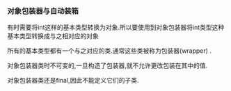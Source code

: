 ### 对象包装器与自动装箱

有时需要将int这样的基本类型转换为对象.所以要使用到对象包装器将int类型这种基本类型转换成与之相对应的对象

所有的基本类型都有一个与之对应的类.通常这些类被称为包装器(wrapper) .

对象包装器类时不可变的,一旦构造了包装器,就不允许更改包装在其中的值.

对象包装器类还是final,因此不能定义它们的子类.